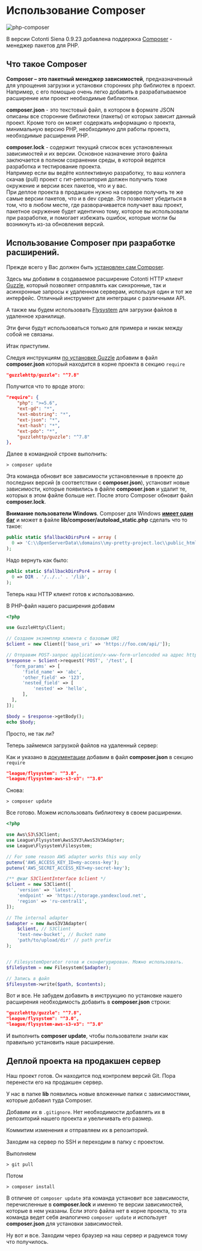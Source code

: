 Использование Composer
======================

![php-composer](https://github.com/Cotonti/dev-documentation/assets/1021886/d32e7170-0270-44ac-bf12-668a52222942)

В версии Cotonti Siena 0.9.23 добавлена поддержка [Composer](https://getcomposer.org/) - менеджер пакетов для PHP.

## Что такое Composer

**Composer – это пакетный менеджер зависимостей**, предназначенный для упрощения загрузки и установки сторонних php библиотек в проект. 
Например, с его помощью очень легко добавить в разрабатываемое расширение или проект необходимые библиотеки.

**composer.json** - это текстовый файл, в котором в формате JSON описаны все сторонние библиотеки (пакеты) от которых зависит данный
проект. Кроме того он может содержать информацию о проекта, минимальную версию PHP, необходимую для работы проекта, необходимые 
расширения PHP.

**composer.lock** - содержит текущий список всех установленных зависимостей и их версии. Основное назначение этого файла
заключается в полном сохранении среды, в которой ведется разработка и тестирование проекта.  
Например если вы ведёте коллективную разработку, то ваш коллега скачав (pull) проект с гит-репозитория должен получить 
тоже окружение и версии всех пакетов, что и у вас.  
При деплое проекта в продакшен нужно на сервере получить те же самые версии пакетов, что и в dev среде. 
Это позволяет убедиться в том, что в любом месте, где разворачивается получает ваш проект, пакетное окружение будет 
идентично тому, которое вы использовали при разработке, и помогает избежать ошибок, которые могли бы возникнуть из-за
обновления версий.

## Использование Composer при разработке расширений.

Прежде всего у Вас должен быть [установлен сам Composer](https://getcomposer.org/doc/00-intro.md#installation-linux-unix-macos).

Здесь мы добавим в создаваемое расширение Cotonti HTTP клиент [Guzzle](https://docs.guzzlephp.org), который позволяет отправлять как синхронные,
так и асинхронные запросы к удаленном серверам, используя один и тот же интерфейс. Отличный инструмент для интеграции с различными API.

А также мы будем использовать [Flysystem](https://flysystem.thephpleague.com) для загрузки файлов в удаленное хранилище.

Эти фичи будут использоваться только для примера и никак между собой не связаны.

Итак приступим.

Следуя инструкциям [по установке Guzzle](https://docs.guzzlephp.org/en/stable/overview.html#installation) добавим в файл **composer.json**
который находится в корне проекта в секцию `require`

```json
"guzzlehttp/guzzle": "^7.8"
```

Получится что то вроде этого:

```json
"require": {
    "php": ">=5.6",
    "ext-gd": "*",
    "ext-mbstring": "*",
    "ext-json": "*",
    "ext-hash": "*",
    "ext-pdo": "*",
    "guzzlehttp/guzzle": "^7.8"
},
```

Далее в командной строке выполнить:
```shell
> composer update
```
Эта команда обновит все зависимости установленные в проекте до последних версий (в соответствии с **composer.json**), 
установит новые зависимости, которые появились в файле **composer.json** и удалит те, которых в этом файле больше нет.
После этого Composer обновит файл **composer.lock**.

**Внимание пользователи Windows**. Composer для Windows [**имеет один баг**](https://github.com/composer/composer/issues/6251)
и может в файле **lib/composer/autoload_static.php** сделать что то такое:

```php
public static $fallbackDirsPsr4 = array (
  0 => 'C:\\OpenServerData\\domains\\my-pretty-project.loc\\public_html\\lib',
);
```
Надо вернуть как было:
```php
public static $fallbackDirsPsr4 = array (
  0 => DIR . '/../..' . '/lib',
);
```

Теперь наш HTTP клиент готов к использованию.

В PHP-файл нашего расширения добавим

```php
<?php

use GuzzleHttp\Client;

// Создаем экземпляр клиента с базовым URI
$client = new Client(['base_uri' => 'https://foo.com/api/']);

// Отправим POST-запрос application/x-www-form-urlencoded на адрес https://foo.com/api/test
$response = $client->request('POST', '/test', [
  'form_params' => [
      'field_name' => 'abc',
      'other_field' => '123',
      'nested_field' => [
          'nested' => 'hello',
      ],
  ],
]);

$body = $response->getBody();
echo $body;
```

Просто, не так ли?


Теперь займемся загрузкой файлов на удаленный сервер:


Как и указано в [документации](https://flysystem.thephpleague.com/docs/getting-started/)  добавим в файл **composer.json**
в секцию `require`

```json
"league/flysystem": "^3.0",
"league/flysystem-aws-s3-v3": "^3.0"
```

Снова:
```shell
> composer update
```

Все готово. Можем использовать библиотеку в своем расширении.

```php
<?php

use Aws\S3\S3Client;
use League\Flysystem\AwsS3V3\AwsS3V3Adapter;
use League\Flysystem\Filesystem;

// For some reason AWS adapter works this way only
putenv('AWS_ACCESS_KEY_ID=my-access-key');
putenv('AWS_SECRET_ACCESS_KEY=my-secret-key');

/** @var S3ClientInterface $client */
$client = new S3Client([
    'version' => 'latest',
    'endpoint' => 'https://storage.yandexcloud.net',
    'region' => 'ru-central1',
]);

// The internal adapter
$adapter = new AwsS3V3Adapter(
    $client, // S3Client
    'test-new-bucket', // Bucket name
    'path/to/upload/dir' // path prefix
);


// FilesystemOperator готов и сконфигурирован. Можно использовать.
$fileSystem = new Filesystem($adapter);

// Запись в файл
$filesystem->write($path, $contents);
```

Вот и все. Не забудем добавить в инструкцию по установке нашего расширения необходимость добавить в **composer.json** 
строки:

```json
"guzzlehttp/guzzle": "^7.8",
"league/flysystem": "^3.0",
"league/flysystem-aws-s3-v3": "^3.0"
```
И выполнить **composer update**, чтобы пользователи знали как правильно установить наше расширение.


## Деплой проекта на продакшен сервер

Наш проект готов. Он находится под контролем версий Git. Пора перенести его на продакшен сервер.

У нас в папке **lib** появились новые вложенные папки с зависимостями, которые добавил туда Composer.

Добавим их в `.gitignore`. Нет необходимости добавлять их в репозиторий нашего проекта и увеличивать его
размер.

Коммитим изменения и отправляем их в репозиторий.

Заходим на сервер по SSH и переходим в папку с проектом.

Выполняем
```shell
> git pull
```

Потом 
```shell
> composer install
```
В отличие от `composer update` эта команда установит все зависимости, перечисленные в **composer.lock**
и именно те версии зависимостей, которые в нем указаны. Если этого файла нет в корне проекта, то эта
команда ведет себя аналогично `composer update` и использует **composer.json** для установки зависимостей.

Ну вот и все. Заходим через браузер на наш сервер и радуемся тому что получилось.
